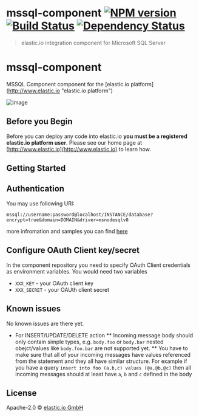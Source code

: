 # mssql-component [![NPM version][npm-image]][npm-url] [![Build Status][travis-image]][travis-url] [![Dependency Status][daviddm-image]][daviddm-url]
> elastic.io integration component for Microsoft SQL Server

# mssql-component
MSSQL Component component for the [elastic.io platform](http://www.elastic.io &#34;elastic.io platform&#34;)

![image](https://cloud.githubusercontent.com/assets/56208/22904377/89b611c4-f23c-11e6-8b5d-783d62cf5caf.png)


## Before you Begin

Before you can deploy any code into elastic.io **you must be a registered elastic.io platform user**. Please see our home page at [http://www.elastic.io](http://www.elastic.io) to learn how. 

## Getting Started


## Authentication

You may use following URI:

```
mssql://username:password@localhost/INSTANCE/database?encrypt=true&domain=DOMAIN&driver=msnodesqlv8
```

more infromation and samples you can find [here](https://www.npmjs.com/package/mssql#formats)


## Configure OAuth Client key/secret

In the component repository you need to specify OAuth Client credentials as environment variables. You would need two variables

 * ```XXX_KEY``` - your OAuth client key
 * ```XXX_SECRET``` - your OAUth client secret
 
## Known issues

No known issues are there yet.
* For INSERT/UPDATE/DELETE action 
** Incoming message body should only contain simple types, e.g. ``body.foo`` or 
``body.bar`` nested obejct/values like ``body.foo.bar`` are not supported yet.
** You have to make sure that all of your incoming messages have values referenced from the statement and they
all have similar structure. For example if you have a query ``insert into foo (a,b,c) values (@a,@b,@c)`` then
all incoming messages should at least have ``a``, ``b`` and ``c`` defined in the body 


## License

Apache-2.0 © [elastic.io GmbH](https://www.elastic.io)


[npm-image]: https://badge.fury.io/js/mssql-component.svg
[npm-url]: https://npmjs.org/package/mssql-component
[travis-image]: https://travis-ci.org/elasticio/mssql-component.svg?branch=master
[travis-url]: https://travis-ci.org/elasticio/mssql-component
[daviddm-image]: https://david-dm.org/elasticio/mssql-component.svg?theme=shields.io
[daviddm-url]: https://david-dm.org/elasticio/mssql-component
